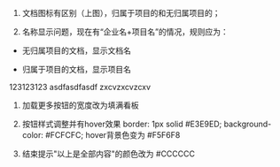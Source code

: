 1. 文档图标有区别（上图），归属于项目的和无归属项目的；

2. 名称显示问题，现在有“企业名+项目名”的情况，规则应为：

- 无归属项目的文档，显示文档名

- 归属于项目的文档，显示项目名

123123123
asdfasdfasdf
zxcvzxcvzcxv

1. 加载更多按钮的宽度改为填满看板
2. 按钮样式调整并有hover效果
  border: 1px solid #E3E9ED;
  background-color: #FCFCFC;
hover背景色变为 #F5F6F8

3. 结束提示"以上是全部内容"的颜色改为 #CCCCCC
